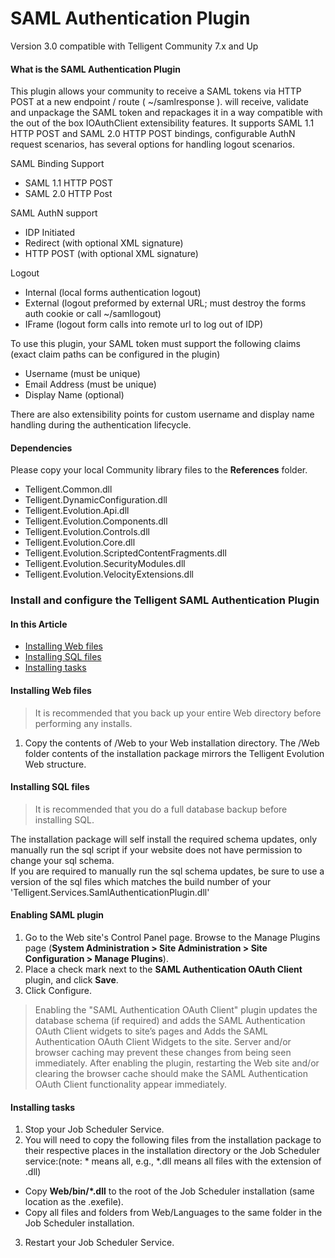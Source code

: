 # SAML Authentication Plugin

Version 3.0 compatible with Telligent Community 7.x and Up

#### What is the SAML Authentication Plugin

This plugin allows your community to receive a SAML tokens via HTTP POST at a new endpoint / route ( ~/samlresponse ).
will receive, validate and unpackage the SAML token and repackages it in a way compatible with the out of the box IOAuthClient extensibility features.  It supports 
SAML 1.1 HTTP POST and SAML 2.0 HTTP POST bindings, configurable AuthN request scenarios, has several options for handling logout scenarios.

SAML Binding Support
- SAML 1.1 HTTP POST
- SAML 2.0 HTTP Post

SAML AuthN support
- IDP Initiated
- Redirect (with optional XML signature)
- HTTP POST (with optional XML signature)

Logout
- Internal (local forms authentication logout)
- External (logout preformed by external URL; must destroy the forms auth cookie or call ~/samllogout)
- IFrame (logout form calls into remote url to log out of IDP)

To use this plugin, your SAML token must support the following claims (exact claim paths can be configured  in the plugin)
- Username (must be unique)
- Email Address (must be unique)
- Display Name (optional)

There are also extensibility points for custom username and display name handling during the authentication  lifecycle.



#### Dependencies

Please copy your local Community library files to the **References** folder. 

- Telligent.Common.dll
- Telligent.DynamicConfiguration.dll
- Telligent.Evolution.Api.dll
- Telligent.Evolution.Components.dll
- Telligent.Evolution.Controls.dll
- Telligent.Evolution.Core.dll
- Telligent.Evolution.ScriptedContentFragments.dll
- Telligent.Evolution.SecurityModules.dll
- Telligent.Evolution.VelocityExtensions.dll

### Install and configure the Telligent SAML Authentication Plugin

#### In this Article

- [Installing Web files](#installing-web-files)
- [Installing SQL files](#installing-sql-files)
- [Installing tasks](#installing-tasks)

#### Installing Web files

> It is recommended that you back up your entire Web directory before performing any installs.

1. Copy the contents of /Web to your Web installation directory.  The /Web folder contents of the installation package mirrors the Telligent Evolution Web structure.


#### Installing SQL files

> It is recommended that you do a full database backup before installing SQL.

The installation package will self install the required schema updates, only manually run the sql script if your website does not have permission to change your sql schema.  
If you are required to manually run the sql schema updates, be sure to use a version of the sql files which matches the build number of your 'Telligent.Services.SamlAuthenticationPlugin.dll'

#### Enabling SAML plugin

1. Go to the Web site's Control Panel page. Browse to the Manage Plugins page (**System Administration > Site Administration > Site Configuration > Manage Plugins**).
2. Place a check mark next to the **SAML Authentication OAuth Client** plugin, and click **Save**.
3. Click Configure.  

[//]: # (TODO Configuration Information)

> Enabling the "SAML Authentication OAuth Client" plugin updates the database schema (if required) and adds the SAML Authentication OAuth Client widgets to site’s pages and Adds the SAML Authentication OAuth Client Widgets to the site. Server and/or browser caching may prevent these changes from being seen immediately. After enabling the plugin, restarting the Web site and/or clearing the browser cache should make the SAML Authentication OAuth Client functionality appear immediately.

#### Installing tasks

1. Stop your Job Scheduler Service.
2. You will need to copy the following files from the installation package to their respective places in the installation directory or the Job Scheduler service:(note: * means all, e.g., *.dll means all files with the extension of .dll)
  - Copy **Web/bin/&#42;.dll** to the root of the Job Scheduler installation (same location as the .exefile).
  - Copy all files and folders from Web/Languages to the same folder in the Job Scheduler installation.
3. Restart your Job Scheduler Service.


